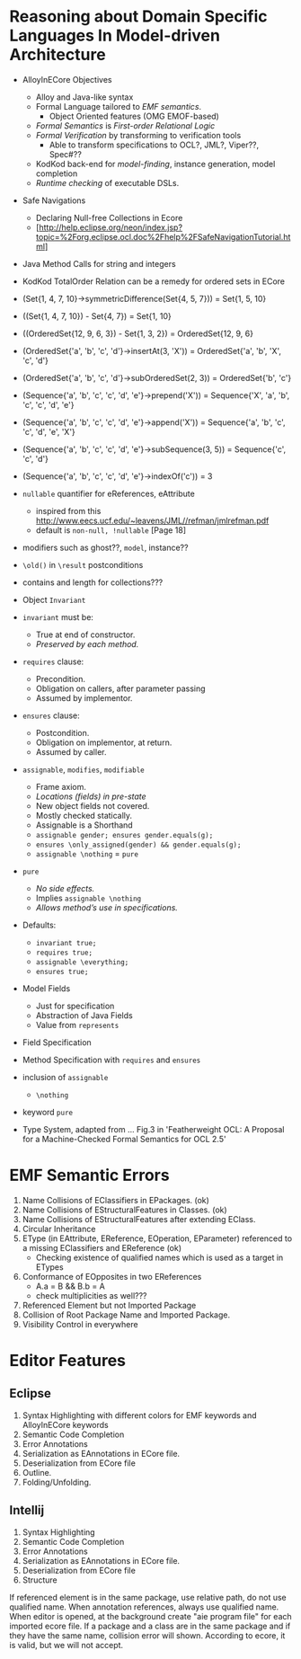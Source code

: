  Reasoning about Domain Specific Languages In Model-driven Architecture
 ======================================================================
 *  AlloyInECore Objectives
    * Alloy and Java-like syntax
    * Formal Language tailored to _EMF semantics_.
        * Object Oriented features (OMG EMOF-based)
    * _Formal Semantics_ is _First-order Relational Logic_
    * _Formal Verification_ by transforming to verification tools
        *  Able to transform specifications to OCL?, JML?, Viper??, Spec#??
    * KodKod back-end for _model-finding_, instance generation, model completion
    * _Runtime checking_ of executable DSLs.

 * Safe Navigations
 	* Declaring Null-free Collections in Ecore
    * [http://help.eclipse.org/neon/index.jsp?topic=%2Forg.eclipse.ocl.doc%2Fhelp%2FSafeNavigationTutorial.html]
 * Java Method Calls for string and integers
 * KodKod TotalOrder Relation can be a remedy for ordered sets in ECore
 
 
 * (Set{1, 4, 7, 10}->symmetricDifference(Set{4, 5, 7})) = Set{1, 5, 10}
 * ((Set{1, 4, 7, 10}) - Set{4, 7}) = Set{1, 10}
 
 * ((OrderedSet{12, 9, 6, 3}) - Set{1, 3, 2}) = OrderedSet{12, 9, 6}
 * (OrderedSet{'a', 'b', 'c', 'd'}->insertAt(3, 'X')) = OrderedSet{'a', 'b', 'X', 'c', 'd'}
 * (OrderedSet{'a', 'b', 'c', 'd'}->subOrderedSet(2, 3)) = OrderedSet{'b', 'c'}
 
 * (Sequence{'a', 'b', 'c', 'c', 'd', 'e'}->prepend('X')) = Sequence{'X', 'a', 'b', 'c', 'c', 'd', 'e'}
 * (Sequence{'a', 'b', 'c', 'c', 'd', 'e'}->append('X')) = Sequence{'a', 'b', 'c', 'c', 'd', 'e', 'X'}
 * (Sequence{'a', 'b', 'c', 'c', 'd', 'e'}->subSequence(3, 5)) = Sequence{'c', 'c', 'd'}
 * (Sequence{'a', 'b', 'c', 'c', 'd', 'e'}->indexOf('c')) = 3

 * `nullable` quantifier for eReferences, eAttribute 
    * inspired from this http://www.eecs.ucf.edu/~leavens/JML//refman/jmlrefman.pdf
    * default is `non-null, !nullable` [Page 18]
 * modifiers such as ghost??, `model`, instance??
 * `\old()` in  `\result` postconditions
 * contains and length for collections???
 * Object `Invariant`
 * `invariant` must be:
    * True at end of constructor.
    * _Preserved by each method._
 * `requires` clause:
    * Precondition.
    * Obligation on callers, after parameter passing
    * Assumed by implementor.
 * `ensures` clause:
    * Postcondition.
    * Obligation on implementor, at return.
    * Assumed by caller.
 * `assignable`, `modifies`, `modifiable`
    * Frame axiom.
    * _Locations (fields) in pre-state_
    * New object fields not covered.
    * Mostly checked statically.
    * Assignable is a Shorthand
    * `assignable gender; ensures gender.equals(g);`
    * `ensures \only_assigned(gender) && gender.equals(g);`
    * `assignable \nothing` = `pure`
 * `pure`
    * _No side effects._
    * Implies `assignable \nothing`
    * _Allows method’s use in specifications._
 * Defaults:
    * `invariant true;`
    * `requires true;`
    * `assignable \everything;`
    * `ensures true;`
 * Model Fields
    * Just for specification
    * Abstraction of Java Fields
    * Value from `represents`
    
    

 * Field Specification
 * Method Specification with `requires` and `ensures`
 * inclusion of `assignable`
    * `\nothing`
    
 * keyword `pure`
 
 
 * Type System, adapted from ... Fig.3 in 'Featherweight OCL: A Proposal for a Machine-Checked Formal Semantics for OCL 2.5'
 
 EMF Semantic Errors
 ===================
 1. Name Collisions of EClassifiers in EPackages. (ok)
 2. Name Collisions of EStructuralFeatures in Classes. (ok)
 3. Name Collisions of EStructuralFeatures after extending EClass.
 4. Circular Inheritance
 5. EType (in EAttribute, EReference, EOperation, EParameter) referenced to a missing EClassifiers and EReference (ok)
    * Checking existence of qualified names which is used as a target in ETypes
 6. Conformance of EOpposites in two EReferences
    * A.a = B  &&  B.b = A
    * check multiplicities as well???
 7. Referenced Element but not Imported Package
 8. Collision of Root Package Name and Imported Package.
 9. Visibility Control in everywhere
 
 Editor Features
 ===============
 
 Eclipse
 -------
 1. Syntax Highlighting with different colors for EMF keywords and AlloyInECore keywords
 2. Semantic Code Completion
 3. Error Annotations
 4. Serialization as EAnnotations in ECore file.
 5. Deserialization from ECore file
 6. Outline.
 7. Folding/Unfolding.
 
 Intellij
 --------
 1. Syntax Highlighting
 2. Semantic Code Completion
 3. Error Annotations
 4. Serialization as EAnnotations in ECore file.
 5. Deserialization from ECore file
 6. Structure
 
 If referenced element is in the same package, use relative path, do not use qualified name.
 When annotation references, always use qualified name.
 When editor is opened, at the background create "aie program file" for each imported ecore file.
 If a package and a class are in the same package and if they have the same name, collision error will shown. 
 According to ecore, it is valid, but we will not accept.
